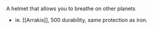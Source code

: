 A helmet that allows you to breathe on other planets 
- ie. [[Arrakis]], 
500 durability, same protection as iron.